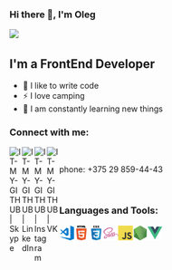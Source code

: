 ### Hi there 👋, I'm Oleg

![](https://komarev.com/ghpvc/?username=IT-MY-GITHUB)

## I'm a FrontEnd Developer
- 💪 I like to write code
- ⚡ I love camping
- 🥅 I am constantly learning new things

### Connect with me:

[<img align="left" alt="IT-MY-GITHUB | Skype" width="22px" src="https://cdn.jsdelivr.net/npm/simple-icons@3.13.0/icons/skype.svg" />][skype]
[<img align="left" alt="IT-MY-GITHUB | LinkedIn" width="22px" src="https://cdn.jsdelivr.net/npm/simple-icons@v3/icons/linkedin.svg" />][linkedin]
[<img align="left" alt="IT-MY-GITHUB | Instagram" width="22px" src="https://cdn.jsdelivr.net/npm/simple-icons@v3/icons/instagram.svg" />][instagram]
[<img align="left" alt="IT-MY-GITHUB | VK" width="22px" src="https://cdn.jsdelivr.net/npm/simple-icons@v3/icons/vk.svg" />][vk]
<br />

phone: +375 29 859-44-43

<br />

### Languages and Tools:

<img align="left" alt="Visual Studio Code" width="26px" src="https://raw.githubusercontent.com/github/explore/80688e429a7d4ef2fca1e82350fe8e3517d3494d/topics/visual-studio-code/visual-studio-code.png" />
<img align="left" alt="HTML5" width="26px" src="https://raw.githubusercontent.com/github/explore/80688e429a7d4ef2fca1e82350fe8e3517d3494d/topics/html/html.png" />
<img align="left" alt="CSS3" width="26px" src="https://raw.githubusercontent.com/github/explore/80688e429a7d4ef2fca1e82350fe8e3517d3494d/topics/css/css.png" />
<img align="left" alt="Sass" width="26px" src="https://raw.githubusercontent.com/github/explore/80688e429a7d4ef2fca1e82350fe8e3517d3494d/topics/sass/sass.png" />
<img align="left" alt="JavaScript" width="26px" src="https://raw.githubusercontent.com/github/explore/80688e429a7d4ef2fca1e82350fe8e3517d3494d/topics/javascript/javascript.png" />
<img align="left" alt="Node.js" width="26px" src="https://raw.githubusercontent.com/github/explore/80688e429a7d4ef2fca1e82350fe8e3517d3494d/topics/nodejs/nodejs.png" />
<img align="left" alt="Vue.js" width="26px" src="https://raw.githubusercontent.com/github/explore/80688e429a7d4ef2fca1e82350fe8e3517d3494d/topics/vue/vue.png" />

<br />
<br />

[linkedin]: https://www.linkedin.com/in/oleg-kolpakov-61a0001a2/
[instagram]: https://www.instagram.com/web.dev.noob/
[vk]: https://vk.com/stivem
[skype]: live:.cid.e80fa5a733d622ae
<br />



<!---
IT-MY-GITHUB/IT-MY-GITHUB is a ✨ special ✨ repository because its `README.md` (this file) appears on your GitHub profile.
You can click the Preview link to take a look at your changes.
--->
